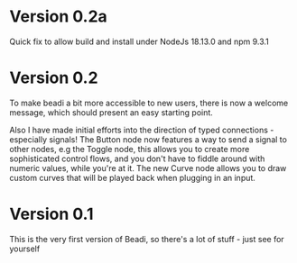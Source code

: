 # Version 0.2a

Quick fix to allow build and install under NodeJs 18.13.0 and npm 9.3.1

# Version 0.2

To make beadi a bit more accessible to new users, there is now a welcome message, which should present an easy starting point.

Also I have made initial efforts into the direction of typed connections - especially signals! The Button node now features a way to send a signal to other nodes, e.g the Toggle node, this allows you to create more sophisticated control flows, and you don't have to fiddle around with numeric values, while you're at it.
The new Curve node allows you to draw custom curves that will be played back when plugging in an input.

# Version 0.1

This is the very first version of Beadi, so there's a lot of stuff - just see for yourself
